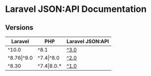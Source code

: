 # Laravel JSON:API Documentation

## Versions

| Laravel | PHP | Laravel JSON:API |
| --- | --- | --- |
| ^10.0 | ^8.1 | [^3.0](./3.0/getting-started/) |
| ^8.76\|^9.0 | ^7.4\|^8.0 | [^2.0](./2.0/getting-started/) |
| ^8.30 | ^7.4\|8.0.* | [^1.0](./1.0/getting-started/) |
